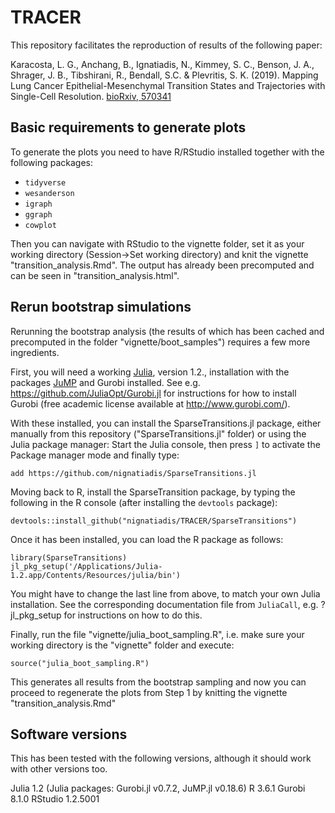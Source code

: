 # TRACER

This repository facilitates the reproduction of results of the following paper:

Karacosta, L. G., Anchang, B., Ignatiadis, N., Kimmey, S. C., Benson, J. A., Shrager, J. B., Tibshirani, R., Bendall, S.C. & Plevritis, S. K. (2019). Mapping Lung Cancer Epithelial-Mesenchymal Transition States and Trajectories with Single-Cell Resolution. [bioRxiv, 570341](https://www.biorxiv.org/content/10.1101/570341v1)

## Basic requirements to generate plots

To generate the plots you need to have R/RStudio installed together with the following packages:
- `tidyverse`
- `wesanderson`
- `igraph`
- `ggraph`
- `cowplot`

Then you can navigate with RStudio to the vignette folder, set it as your working directory (Session->Set working directory) and knit the vignette "transition_analysis.Rmd". The output has already been precomputed and can be seen in "transition_analysis.html".


## Rerun bootstrap simulations

Rerunning the bootstrap analysis (the results of which has been cached and precomputed in the folder "vignette/boot_samples") requires a few more ingredients.

First, you will need a working [Julia](https://julialang.org/), version 1.2., installation with the packages [JuMP](https://github.com/JuliaOpt/JuMP.jl) and Gurobi installed. See e.g. https://github.com/JuliaOpt/Gurobi.jl for instructions for how to install Gurobi (free academic license available at http://www.gurobi.com/).

With these installed, you can install the SparseTransitions.jl package, either manually from this repository ("SparseTransitions.jl" folder) or using the Julia package manager: Start the Julia console, then press `]` to activate the Package manager mode and finally type: 

```
add https://github.com/nignatiadis/SparseTransitions.jl
```

Moving back to R, install the SparseTransition package, by typing the following in the R console (after installing the `devtools` package):

```
devtools::install_github("nignatiadis/TRACER/SparseTransitions")
```

Once it has been installed, you can load the R package as follows:

```
library(SparseTransitions)
jl_pkg_setup('/Applications/Julia-1.2.app/Contents/Resources/julia/bin')
```

You might have to change the last line from above, to match your own Julia installation. See the corresponding documentation file from `JuliaCall`, e.g. ?jl_pkg_setup for instructions on how to do this.


Finally, run the file "vignette/julia_boot_sampling.R", i.e. make sure your working directory is the "vignette" folder and execute:

```
source("julia_boot_sampling.R")
```

This generates all results from the bootstrap sampling and now you can proceed to regenerate the plots from Step 1 by knitting the vignette "transition_analysis.Rmd"

## Software versions
This has been tested with the following versions, although it should work with other versions too.

Julia 1.2 (Julia packages: Gurobi.jl v0.7.2, JuMP.jl v0.18.6)
R 3.6.1
Gurobi 8.1.0
RStudio 1.2.5001



